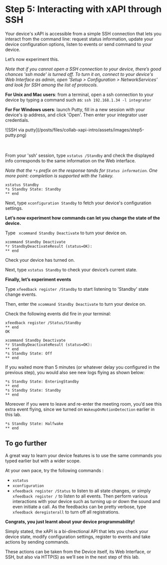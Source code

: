 # Step 5: Interacting with xAPI through SSH

Your device's xAPI is accessible from a simple SSH connection that lets you interact from the command line: request status information, update your device configuration options, listen to events or send command to your device.

Let’s now experiment this.

_Note that if you cannot open a SSH connection to your device, there’s good chances 'ssh mode' is turned off. To turn it on, connect to your device's Web Interface as admin, open 'Setup > Configuration > NetworkServices' and look for SSH among the list of protocols._


**For Unix and Mac users**: from a terminal, open a ssh connection to your device by typing a command such as: `ssh 192.168.1.34 -l integrator`

**For For Windows users**: launch Putty, fill in a new session with your device's ip address, and click 'Open'. Then enter your integrator user credentials.

<div align="left">![SSH via putty](/posts/files/collab-xapi-intro/assets/images/step5-putty.png)</div><br/><br/>


From your 'ssh' session, type `xstatus /Standby` and check the displayed info corresponds to the same information on the Web interface.

_Note that the `*s` prefix on the response tands for `Status information`. One more point: completion is supported with the `Tab`key._

```shell
xstatus Standby
*s Standby State: Standby
** end
```

Next, type `xconfiguration Standby` to fetch your device's configuration settings.


**Let’s now experiment how commands can let you change the state of the device.**

Type ` xcommand Standby Deactivate` to turn your device on.

```shell
xcommand Standby Deactivate
*r StandbyDeactivateResult (status=OK):
** end
```

Check your device has turned on.

Next, type `xstatus Standby` to check your device’s current state.


**Finally, let’s experiment events**

Type `xfeedback register /Standby` to start listening to 'Standby' state change events.

Then, enter the `xcommand Standby Deactivate` to turn your device on.

Check the following events did fire in your terminal:

```shell
xfeedback register /Status/Standby
** end
OK

xcommand Standby Deactivate
*r StandbyDeactivateResult (status=OK):
** end
*s Standby State: Off
** end
```

If you waited more than 5 minutes (or whatever delay you configured in the previous step), you would also see new logs flying as shown below:

```shell
*s Standby State: EnteringStandby
** end
*s Standby State: Standby
** end
```

Moreover if you were to leave and re-enter the meeting room, you’d see this extra event flying, since we turned on `WakeupOnMotionDetection` earlier in this lab.

```shell
*s Standby State: Halfwake
** end
```

## To go further 

A great way to learn your device features is to use the same commands you typed earlier but with a wider scope.

At your own pace, try the following commands :
-	`xstatus`
-	`xconfiguration`
-	`xfeedback register /Status` to listen to all state changes, or simply `xfeedback register /` to listen to all events. Then perform various interactions with your device such as turning up or down the sound and even initiate a call. As the feedbacks can be pretty verbose, type `xfeedback deregisterall` to turn off all registrations.


**Congrats, you just learnt about your device programmability!**

Simply stated, the xAPI is a bi-directional API that lets you check your device state, modify configuration settings, register to events and take actions by sending commands. 

These actions can be taken from the Device itself, its Web Interface, or SSH, but also via HTTP(S) as we’ll see in the next step of this lab.
